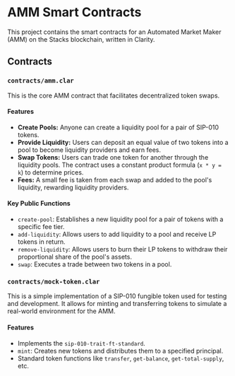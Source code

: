 # AMM Smart Contracts

This project contains the smart contracts for an Automated Market Maker (AMM) on the Stacks blockchain, written in Clarity.

## Contracts

### `contracts/amm.clar`

This is the core AMM contract that facilitates decentralized token swaps.

#### Features
- **Create Pools:** Anyone can create a liquidity pool for a pair of SIP-010 tokens.
- **Provide Liquidity:** Users can deposit an equal value of two tokens into a pool to become liquidity providers and earn fees.
- **Swap Tokens:** Users can trade one token for another through the liquidity pools. The contract uses a constant product formula (`x * y = k`) to determine prices.
- **Fees:** A small fee is taken from each swap and added to the pool's liquidity, rewarding liquidity providers.

#### Key Public Functions
- `create-pool`: Establishes a new liquidity pool for a pair of tokens with a specific fee tier.
- `add-liquidity`: Allows users to add liquidity to a pool and receive LP tokens in return.
- `remove-liquidity`: Allows users to burn their LP tokens to withdraw their proportional share of the pool's assets.
- `swap`: Executes a trade between two tokens in a pool.

### `contracts/mock-token.clar`

This is a simple implementation of a SIP-010 fungible token used for testing and development. It allows for minting and transferring tokens to simulate a real-world environment for the AMM.

#### Features
- Implements the `sip-010-trait-ft-standard`.
- `mint`: Creates new tokens and distributes them to a specified principal.
- Standard token functions like `transfer`, `get-balance`, `get-total-supply`, etc.
